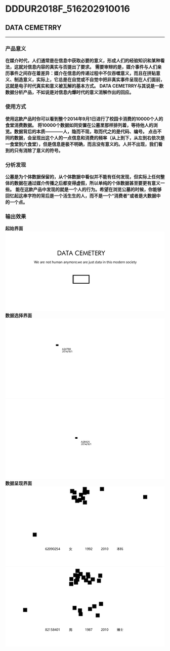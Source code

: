# DDDUR2018F_516202910016
## DATA CEMETRRY
***
### 产品意义
**在媒介时代，人们通常是在信息中获取必要的意义，形成人们的经验知识和某种看法，这就对信息内容的真实与否提出了要求。**
**需要审辩的是，媒介事件与人们亲历事件之间存在着差异：媒介在信息的传递过程中不仅吞噬意义，而且在拼贴意义、制造意义，实际上，它总是在自觉或不自觉中把非真实事件呈现在人们面前，这就是电子时代真实和意义被瓦解的基本方式。**
**DATA CEMETRRY与其说是一款数据分析产品，不如说是对信息内爆时代的意义消解作出的回应。**
### 使用方式
**使用这款产品时你可以看到整个2014年9月1日进行了校园卡消费的10000个人的食堂消费数据。**
**将10000个数据如同安置在公墓里那样排列着，等待他人的浏览。数据背后的本质————人，隐而不现，取而代之的是代码、编号。**
**点击不同的数据，会呈现出这个人的一点信息和消费的频率（从上到下，从左到右依次是一食堂到六食堂），但是信息是极不明确，而且没有意义的。人并不出现，我们看到的只有消除了意义的符号。**
### 分析发现
**公墓是为个体数据保留的，从个体数据中看似并不能有任何发现，但实际上任何整体的数据在通过媒介传播之后都变得虚假，所以单纯的个体数据甚至要更有意义一些。**
**能在这款产品中发现的就是一个人的行为。希望在浏览公墓的时候，你能够回忆起这串字符的背后是一个活生生的人，而不是一个“消费者”或者是大数据中的一个点。**
### 输出效果
**起始界面**
![](https://github.com/Akashic00/DDDUR2018F_516202910016/blob/master/intro.jpg?raw=ture)
**数据选择界面**
![](https://github.com/Akashic00/DDDUR2018F_516202910016/blob/master/fs1.jpg?raw=true)
![](https://github.com/Akashic00/DDDUR2018F_516202910016/blob/master/fs2.jpg?raw=true)
**数据呈现界面**
![](https://github.com/Akashic00/DDDUR2018F_516202910016/blob/master/ss1.jpg?raw=true)
![](https://github.com/Akashic00/DDDUR2018F_516202910016/blob/master/ss2.jpg?raw=true)
